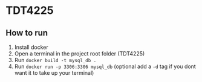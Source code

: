 # TDT4225

## How to run
1. Install docker
2. Open a terminal in the project root folder (TDT4225)
3. Run `docker build -t mysql_db .`
4. Run `docker run -p 3306:3306 mysql_db` (optional add a `-d` tag if you dont want it to take up your terminal)